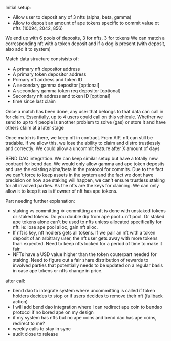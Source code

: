 
Initial setup:

- Allow user to deposit any of 3 nfts (alpha, beta, gamma)
- Allow to deposit an amount of ape tokens specific to commit value ot nfts (10094, 2042, 856)

We end up with 6 pools of deposits, 3 for nfts, 3 for tokens
We can match a corresponding nft with a token deposit and if a dog is present (with deposit, also add it to system)

Match data structure constsists of:
- A primary nft depositor address
- A primary token depositor address
- Primary nft address and token ID
- A secondary gamma depositor [optional]
- A secondary gamma token req depositor [optional]
- Secondary nft address and token ID [optional]
- time since last claim

Once a match has been done, any user that belongs to that data can call in for claim. Essentially, up to 4 users could call on this vehicule. Whether we send to up to 4 people is another problem to solve (gas) or store it and have others claim at a later stage

Once match is there, we keep nft in contract. From AIP, nft can still be tradable. If we allow this, we lose the ability to claim and distro trustlessly and correctly. We could allow a uncommit feature after X amount of days

BEND DAO integration. We can keep similar setup but have a totally new contract for bend dao. We would only allow gamma and ape token deposits and use the existing alpha/beta in the protocol for commits. 
Due to the fact we can't force to keep assets in the system and the fact we dont have precision on how ape staking will happen, we can't ensure trustless staking for all involved parties. As the nfts are the keys for claiming.
We can only allow it to keep it as is if owner of nft has ape tokens.

Part needing further explanation:
- staking vs committing => committing an nft is done with unstaked tokens or staked tokens. Do you double dip from ape pool + nft pool. Or staked ape tokens alone can't be used to nfts unless allocated specifically for nft. ie: lose ape pool alloc, gain nft alloc.
- If nft is key, nft hodlers gets all tokens. If we pair an nft with a token deposit of an arbitrary user, the nft user gets away with more tokens than expected. Need to keep nfts locked for a period of time to make it fair
- NFTs have a USD value higher than the token couterpart needed for staking. Need to figure out a fair share distribution of rewards to involved parties that potentially needs to be updated on a regular basis in case ape tokens or nfts change in price.


after call:
- bend dao to integrate system where uncommitting is called if token holders decides to stop or if users decides to remove their nft (fallback action)
- I will add bend dao integration where I can redirect ape coin to bendao protocol if no bored ape on my design
- if my system has nfts but no ape coins and bend dao has ape coins, redirect to me?
- weekly calls to stay in sync
- audit close to release
